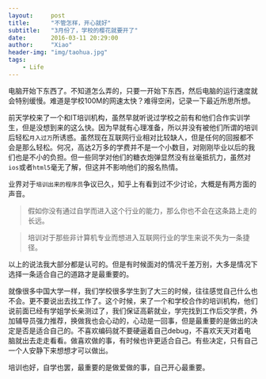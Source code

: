 ```yaml
---
layout:     post
title:      "不管怎样，开心就好"
subtitle:   "3月份了，学校的樱花就要开了"
date:       2016-03-11 20:29:00
author:     "Xiao"
header-img: "img/taohua.jpg"
tags:
    - Life
---
```



电脑开始下东西了。不知道怎么弄的，只要一开始下东西，然后电脑的运行速度就会特别缓慢。难道是学校100M的网速太快？难得空闲，记录一下最近所思所想。

前天学校来了一个和IT培训机构，虽然早就听说过学校之前有和他们合作实训学生，但是没想到来的这么快。因为早就有心理准备，所以并没有被他们所谓的培训后轻松`月入过万`所诱惑。虽然现在互联网行业相对比较缺人，但是任何的回报都不会是那么轻松。何况，高达2万多的学费并不是一个小数目，对刚刚毕业以后的我们也是不小的负担。但一些同学对他们的糖衣炮弹显然没有丝毫抵抗力，虽然对`ios`或者`html5`毫无了解，但这并不影响他们的报名热情。

业界对于`培训出来的程序员`争议已久，知乎上有看到过不少讨论，大概是有两方面的声音。

>假如你没有通过自学而进入这个行业的能力，那么你也不会在这条路上走的长远。

>培训对于那些非计算机专业而想进入互联网行业的学生来说不失为一条捷径。

以上的说法我大部分都是认可的。但是有时候面对的情况千差万别，大多是情况下选择一条适合自己的道路才是最重要的。

就像很多中国大学一样，我们学校很多学生到了大三的时候，往往感觉自己什么也不会。更不要说出去找工作了。这个时候，来了一个和学校合作的培训机构，他们说前面已经有学姐学长亲测过了，我们保证高薪就业，学完找到工作后交学费，外加辅导员强力推荐，换做我也会心动的，心动是一回事，但是最重要的是做出的决定是否是适合自己的。不喜欢编码就不要硬逼着自己debug，不喜欢天天对着电脑就出去走走看看。做喜欢做的事，有时候也许更适合自己。有些决定，只有自己一个人安静下来想想才可以做出。

培训也好，自学也罢，最重要的是做爱做的事，自己开心最重要。


